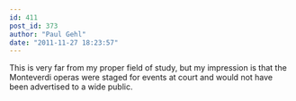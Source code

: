 ```yaml
---
id: 411
post_id: 373
author: "Paul Gehl"
date: "2011-11-27 18:23:57"
---
```

This is very far from my proper field of study, but my impression is that the Monteverdi operas were staged for events at court and would not have been advertised to a wide public.

